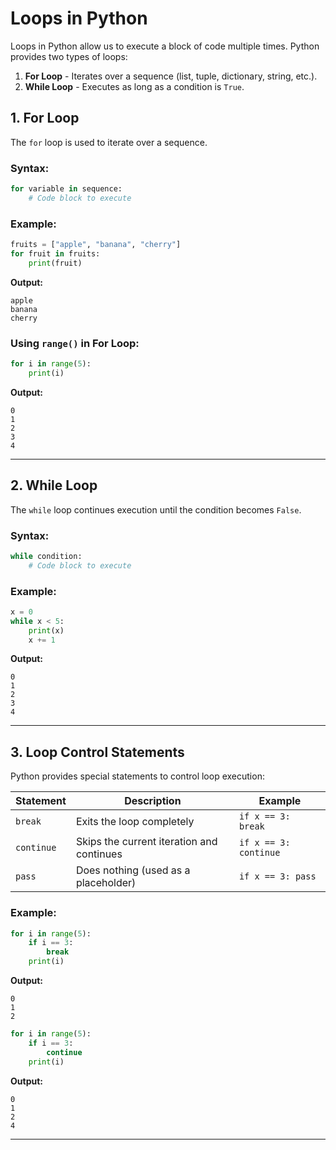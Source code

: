# Loops in Python

Loops in Python allow us to execute a block of code multiple times. Python provides two types of loops:

1. **For Loop** - Iterates over a sequence (list, tuple, dictionary, string, etc.).
2. **While Loop** - Executes as long as a condition is `True`.

## 1. For Loop
The `for` loop is used to iterate over a sequence.

### Syntax:
```python
for variable in sequence:
    # Code block to execute
```

### Example:
```python
fruits = ["apple", "banana", "cherry"]
for fruit in fruits:
    print(fruit)
```
**Output:**
```
apple
banana
cherry
```

### Using `range()` in For Loop:
```python
for i in range(5):
    print(i)
```
**Output:**
```
0
1
2
3
4
```

---

## 2. While Loop
The `while` loop continues execution until the condition becomes `False`.

### Syntax:
```python
while condition:
    # Code block to execute
```

### Example:
```python
x = 0
while x < 5:
    print(x)
    x += 1
```
**Output:**
```
0
1
2
3
4
```

---

## 3. Loop Control Statements
Python provides special statements to control loop execution:

| Statement | Description | Example |
|-----------|------------|---------|
| `break` | Exits the loop completely | `if x == 3: break` |
| `continue` | Skips the current iteration and continues | `if x == 3: continue` |
| `pass` | Does nothing (used as a placeholder) | `if x == 3: pass` |

### Example:
```python
for i in range(5):
    if i == 3:
        break
    print(i)
```
**Output:**
```
0
1
2
```

```python
for i in range(5):
    if i == 3:
        continue
    print(i)
```
**Output:**
```
0
1
2
4
```

---
